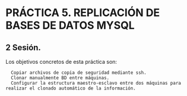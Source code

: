 # PRÁCTICA 5. REPLICACIÓN DE BASES DE DATOS MYSQL
## 2 Sesión.

Los objetivos concretos de esta práctica son:

      Copiar archivos de copia de seguridad mediante ssh.
      Clonar manualmente BD entre máquinas.
      Configurar la estructura maestro-esclavo entre dos máquinas para realizar el clonado automático de la información.
